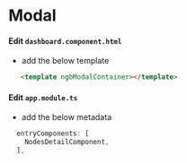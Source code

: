 # Modal

#### Edit `dashboard.component.html`

   * add the below template
   
```html
   <template ngbModalContainer></template>
```

#### Edit `app.module.ts`

   * add the below metadata

```typescript
  entryComponents: [
    NodesDetailComponent,
  ],
```

